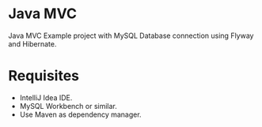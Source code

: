 # Java MVC
Java MVC Example project with MySQL Database connection using Flyway and Hibernate.

# Requisites
* IntelliJ Idea IDE.
* MySQL Workbench or similar.
* Use Maven as dependency manager.
